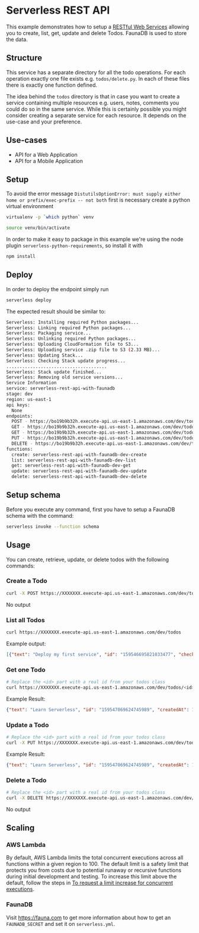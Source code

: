 # Serverless REST API

This example demonstrates how to setup a [RESTful Web Services](https://en.wikipedia.org/wiki/Representational_state_transfer#Applied_to_web_services) allowing you to create, list, get, update and delete Todos. FaunaDB is used to store the data.

## Structure

This service has a separate directory for all the todo operations. For each operation exactly one file exists e.g. `todos/delete.py`. In each of these files there is exactly one function defined.

The idea behind the `todos` directory is that in case you want to create a service containing multiple resources e.g. users, notes, comments you could do so in the same service. While this is certainly possible you might consider creating a separate service for each resource. It depends on the use-case and your preference.

## Use-cases

- API for a Web Application
- API for a Mobile Application

## Setup

To avoid the error message `DistutilsOptionError: must supply either home or prefix/exec-prefix -- not both` first is necessary create a python virtual environment

```bash
virtualenv -p `which python` venv

source venv/bin/activate
```

In order to make it easy to package in this example we're using the node plugin `serverless-python-requirements`, so install it with

```bash
npm install
```

## Deploy

In order to deploy the endpoint simply run

```bash
serverless deploy
```

The expected result should be similar to:

```bash
Serverless: Installing required Python packages...
Serverless: Linking required Python packages...
Serverless: Packaging service...
Serverless: Unlinking required Python packages...
Serverless: Uploading CloudFormation file to S3...
Serverless: Uploading service .zip file to S3 (2.33 MB)...
Serverless: Updating Stack...
Serverless: Checking Stack update progress...
......................................
Serverless: Stack update finished...
Serverless: Removing old service versions...
Service Information
service: serverless-rest-api-with-faunadb
stage: dev
region: us-east-1
api keys:
  None
endpoints:
  POST - https://bo19b9b32h.execute-api.us-east-1.amazonaws.com/dev/todos
  GET - https://bo19b9b32h.execute-api.us-east-1.amazonaws.com/dev/todos
  GET - https://bo19b9b32h.execute-api.us-east-1.amazonaws.com/dev/todos/{id}
  PUT - https://bo19b9b32h.execute-api.us-east-1.amazonaws.com/dev/todos/{id}
  DELETE - https://bo19b9b32h.execute-api.us-east-1.amazonaws.com/dev/todos/{id}
functions:
  create: serverless-rest-api-with-faunadb-dev-create
  list: serverless-rest-api-with-faunadb-dev-list
  get: serverless-rest-api-with-faunadb-dev-get
  update: serverless-rest-api-with-faunadb-dev-update
  delete: serverless-rest-api-with-faunadb-dev-delete
```

## Setup schema

Before you execute any command, first you have to setup a FaunaDB schema with the command:

```bash
serverless invoke --function schema
```

## Usage

You can create, retrieve, update, or delete todos with the following commands:

### Create a Todo

```bash
curl -X POST https://XXXXXXX.execute-api.us-east-1.amazonaws.com/dev/todos --data '{ "text": "Learn Serverless" }'
```

No output

### List all Todos

```bash
curl https://XXXXXXX.execute-api.us-east-1.amazonaws.com/dev/todos
```

Example output:
```json
[{"text": "Deploy my first service", "id": "159546695821033477", "checked": true, "updatedAt": 1479139961304}, {"text": "Learn Serverless", "id": "159547069624745989", "createdAt": 1479139943241, "checked": false, "updatedAt": 1479139943241}]
```

### Get one Todo

```bash
# Replace the <id> part with a real id from your todos class
curl https://XXXXXXX.execute-api.us-east-1.amazonaws.com/dev/todos/<id>
```

Example Result:
```json
{"text": "Learn Serverless", "id": "159547069624745989", "createdAt": 1479138570824, "checked": false, "updatedAt": 1479138570824}
```

### Update a Todo

```bash
# Replace the <id> part with a real id from your todos class
curl -X PUT https://XXXXXXX.execute-api.us-east-1.amazonaws.com/dev/todos/<id> --data '{ "text": "Learn Serverless", "checked": true }'
```

Example Result:
```json
{"text": "Learn Serverless", "id": "159547069624745989", "createdAt": 1479138570824, "checked": true, "updatedAt": 1479138570824}
```

### Delete a Todo

```bash
# Replace the <id> part with a real id from your todos class
curl -X DELETE https://XXXXXXX.execute-api.us-east-1.amazonaws.com/dev/todos/<id>
```

No output

## Scaling

### AWS Lambda

By default, AWS Lambda limits the total concurrent executions across all functions within a given region to 100. The default limit is a safety limit that protects you from costs due to potential runaway or recursive functions during initial development and testing. To increase this limit above the default, follow the steps in [To request a limit increase for concurrent executions](http://docs.aws.amazon.com/lambda/latest/dg/concurrent-executions.html#increase-concurrent-executions-limit).

### FaunaDB

Visit https://fauna.com to get more information about how to get an `FAUNADB_SECRET` and set it on `serverless.yml`.
